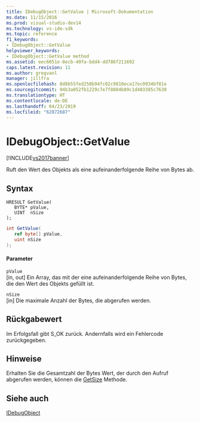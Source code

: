 ```yaml
---
title: IDebugObject::GetValue | Microsoft-Dokumentation
ms.date: 11/15/2016
ms.prod: visual-studio-dev14
ms.technology: vs-ide-sdk
ms.topic: reference
f1_keywords:
- IDebugObject::GetValue
helpviewer_keywords:
- IDebugObject::GetValue method
ms.assetid: eec6051e-8ecb-49fa-bdd4-dd786f211692
caps.latest.revision: 11
ms.author: gregvanl
manager: jillfra
ms.openlocfilehash: 8d8b55fed250b94fc02c9810eca17ec0934bf81e
ms.sourcegitcommit: 94b3a052fb1229c7e7f8804b09c1d403385c7630
ms.translationtype: HT
ms.contentlocale: de-DE
ms.lasthandoff: 04/23/2019
ms.locfileid: "62872687"
---
```

# <a name="idebugobjectgetvalue"></a>IDebugObject::GetValue
[!INCLUDE[vs2017banner](../../../includes/vs2017banner.md)]

Ruft den Wert des Objekts als eine aufeinanderfolgende Reihe von Bytes ab.  
  
## <a name="syntax"></a>Syntax  
  
```cpp#  
HRESULT GetValue(   
   BYTE* pValue,  
   UINT  nSize  
);  
```  
  
```csharp  
int GetValue(  
   ref byte[] pValue,   
   uint nSize  
);  
```  
  
#### <a name="parameters"></a>Parameter  
 `pValue`  
 [in, out] Ein Array, das mit der eine aufeinanderfolgende Reihe von Bytes, die den Wert des Objekts gefüllt ist.  
  
 `nSize`  
 [in] Die maximale Anzahl der Bytes, die abgerufen werden.  
  
## <a name="return-value"></a>Rückgabewert  
 Im Erfolgsfall gibt S_OK zurück. Andernfalls wird ein Fehlercode zurückgegeben.  
  
## <a name="remarks"></a>Hinweise  
 Erhalten Sie die Gesamtzahl der Bytes Wert, der durch den Aufruf abgerufen werden, können die [GetSize](../../../extensibility/debugger/reference/idebugobject-getsize.md) Methode.  
  
## <a name="see-also"></a>Siehe auch  
 [IDebugObject](../../../extensibility/debugger/reference/idebugobject.md)
